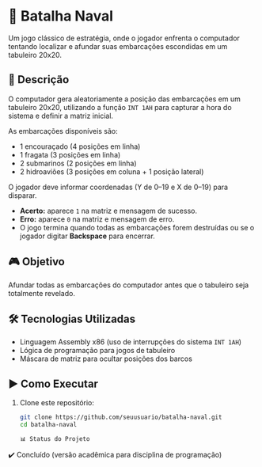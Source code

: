 # 🚢 Batalha Naval

Um jogo clássico de estratégia, onde o jogador enfrenta o computador tentando localizar e afundar suas embarcações escondidas em um tabuleiro 20x20.

## 📖 Descrição
O computador gera aleatoriamente a posição das embarcações em um tabuleiro 20x20, utilizando a função `INT 1AH` para capturar a hora do sistema e definir a matriz inicial.  

As embarcações disponíveis são:
- 1 encouraçado (4 posições em linha)
- 1 fragata (3 posições em linha)
- 2 submarinos (2 posições em linha)
- 2 hidroaviões (3 posições em coluna + 1 posição lateral)

O jogador deve informar coordenadas (Y de 0–19 e X de 0–19) para disparar.  
- **Acerto:** aparece `1` na matriz e mensagem de sucesso.  
- **Erro:** aparece `0` na matriz e mensagem de erro.  
- O jogo termina quando todas as embarcações forem destruídas ou se o jogador digitar **Backspace** para encerrar.  

## 🎮 Objetivo
Afundar todas as embarcações do computador antes que o tabuleiro seja totalmente revelado.

## 🛠️ Tecnologias Utilizadas
- Linguagem Assembly x86 (uso de interrupções do sistema `INT 1AH`)  
- Lógica de programação para jogos de tabuleiro  
- Máscara de matriz para ocultar posições dos barcos  

## ▶️ Como Executar
1. Clone este repositório:
   ```bash
   git clone https://github.com/seuusuario/batalha-naval.git
   cd batalha-naval

   📊 Status do Projeto

✔️ Concluído (versão acadêmica para disciplina de programação)
